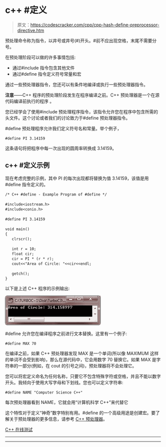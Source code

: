 # c++ #定义

> 原文：<https://codescracker.com/cpp/cpp-hash-define-preprocessor-directive.htm>

预处理命令称为指令，以井号或井号(#)开头。#前不应出现空格，末尾不需要分号。

在预处理阶段可以做的许多事情包括:

*   通过#include 指令包含其他文件
*   通过#define 指令定义符号常量和宏

通过一些预处理器指令，您还可以有条件地编译或执行一些预处理器指令。

**注意**——C++ 程序的预处理阶段发生在程序编译之前。C++ 预处理器是一个在源代码编译前执行的程序 。

您已经学会了使用#include 预处理程序指令，该指令允许您在程序中包含所需的头文件。这个讨论或者我们的讨论致力于#define 预处理器指令。

#define 预处理程序允许我们定义符号名和常量。举个例子，

```
#define PI 3.14159
```

这条语句将把程序中每一次出现的圆周率转换成 3.14159。

## c++ #定义示例

现在考虑完整的示例，其中 PI 的每次出现都将替换为值 3.14159，该值是用#define 指令定义的。

```
/* C++ #define - Example Program of #define */

#include<iostream.h>
#include<conio.h>

#define PI 3.14159

void main()
{
   clrscr();

   int r = 10;
   float cir;
   cir = PI * (r * r);
   cout<<"Area of Circle: "<<cir<<endl;

   getch();
}
```

以下是上述 C++ 程序的示例输出:

![c++ #define](img/38ea228e345335b66387663bbc728f1f.png)

#define 允许您在编译程序之前进行文本替换。这里有一个例子:

```
#define MAX 70
```

在编译之前，如果 C++ 预处理器发现 MAX 是一个单词(所以像 MAXIMUM 这样的单词不会受到影响)，那么在源代码中，它会用数字 70 替换它。如果 MAX 是字符串的一部分(例如，在 cout 的引号之间)，预处理器将不会处理它。

您可以将宏定义命名为任何名称，只要它不包含特殊字符或空格，并且不能以数字开头。我倾向于使用大写字母和下划线。您也可以定义字符串:

```
#define NAME "Computer Science C++"
```

每次预处理器看到 NAME，它就会用“计算机科学 C++”来代替它

这个特性对于定义“神奇”数字特别有用。#define 的一个高级用途是创建宏。要了解关于预处理器的更多信息，请参考 [C++ 预处理器](/cpp/cpp-preprocessors.htm)。

[C++ 在线测试](/exam/showtest.php?subid=3)

* * *

* * *